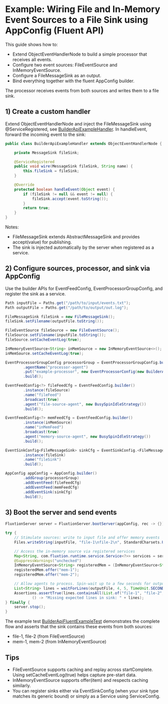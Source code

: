 # Example: Wiring File and In‑Memory Event Sources to a File Sink using AppConfig (Fluent API)

This guide shows how to:

- Extend ObjectEventHandlerNode to build a simple processor that receives all events.
- Configure two event sources: FileEventSource and InMemoryEventSource.
- Configure a FileMessageSink as an output.
- Bind everything together with the fluent AppConfig builder.

The processor receives events from both sources and writes them to a file sink.

## 1) Create a custom handler

Extend ObjectEventHandlerNode and inject the FileMessageSink using @ServiceRegistered, see
[BuilderApiExampleHandler](./../../src/test/java/com/fluxtion/server/example/BuilderApiExampleHandler.java).
In handleEvent, forward the incoming event to the sink:

```java
public class BuilderApiExampleHandler extends ObjectEventHandlerNode {

    private MessageSink fileSink;

    @ServiceRegistered
    public void wire(MessageSink fileSink, String name) {
        this.fileSink = fileSink;
    }

    @Override
    protected boolean handleEvent(Object event) {
        if (fileSink != null && event != null) {
            fileSink.accept(event.toString());
        }
        return true;
    }
}
```

Notes:

- FileMessageSink extends AbstractMessageSink and provides accept(value) for publishing.
- The sink is injected automatically by the server when registered as a service.

## 2) Configure sources, processor, and sink via AppConfig

Use the builder APIs for EventFeedConfig, EventProcessorGroupConfig, and register the sink as a service.

```java
Path inputFile = Paths.get("/path/to/input/events.txt");
Path outputFile = Paths.get("/path/to/output/out.log");

FileMessageSink fileSink = new FileMessageSink();
fileSink.setFilename(outputFile.toString());

FileEventSource fileSource = new FileEventSource();
fileSource.setFilename(inputFile.toString());
fileSource.setCacheEventLog(true);

InMemoryEventSource<String> inMemSource = new InMemoryEventSource<>();
inMemSource.setCacheEventLog(true);

EventProcessorGroupConfig processorGroup = EventProcessorGroupConfig.builder()
        .agentName("processor-agent")
        .put("example-processor", new EventProcessorConfig(new BuilderApiExampleHandler()))
        .build();

EventFeedConfig<?> fileFeedCfg = EventFeedConfig.builder()
        .instance(fileSource)
        .name("fileFeed")
        .broadcast(true)
        .agent("file-source-agent", new BusySpinIdleStrategy())
        .build();

EventFeedConfig<?> memFeedCfg = EventFeedConfig.builder()
        .instance(inMemSource)
        .name("inMemFeed")
        .broadcast(true)
        .agent("memory-source-agent", new BusySpinIdleStrategy())
        .build();

EventSinkConfig<FileMessageSink> sinkCfg = EventSinkConfig.<FileMessageSink>builder()
        .instance(fileSink)
        .name("fileSink")
        .build();

AppConfig appConfig = AppConfig.builder()
        .addGroup(processorGroup)
        .addEventFeed(fileFeedCfg)
        .addEventFeed(memFeedCfg)
        .addEventSink(sinkCfg)
        .build();
```

## 3) Boot the server and send events

```java
FluxtionServer server = FluxtionServer.bootServer(appConfig, rec -> {});

try {
    // Stimulate sources: write to input file and offer memory events
    Files.writeString(inputFile, "file-1\nfile-2\n", StandardCharsets.UTF_8);

    // Access the in-memory source via registered services
    Map<String, com.fluxtion.runtime.service.Service<?>> services = server.registeredServices();
    @SuppressWarnings("unchecked")
    InMemoryEventSource<String> registeredMem = (InMemoryEventSource<String>) services.get("inMemFeed").instance();
    registeredMem.offer("mem-1");
    registeredMem.offer("mem-2");

    // Allow agents to process. Spin-wait up to a few seconds for output lines.
    List<String> lines = waitForLines(outputFile, 4, 5, TimeUnit.SECONDS);
    Assertions.assertTrue(lines.containsAll(List.of("file-1", "file-2", "mem-1", "mem-2")),
            () -> "Missing expected lines in sink: " + lines);
} finally {
    server.stop();
}
```

The example
test [BuilderApiFluentExampleTest](./../../src/test/java/com/fluxtion/server/example/BuilderApiFluentExampleTest.java)
demonstrates the complete flow and asserts that the sink contains these
events from both sources:

- file-1, file-2 (from FileEventSource)
- mem-1, mem-2 (from InMemoryEventSource)

## Tips

- FileEventSource supports caching and replay across startComplete. Using setCacheEventLog(true) helps capture pre-start
  data.
- InMemoryEventSource supports offer(item) and respects caching similarly.
- You can register sinks either via EventSinkConfig (when your sink type matches its generic bound) or simply as a
  Service using ServiceConfig.
